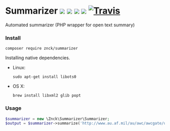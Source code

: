 # Summarizer [![](https://img.shields.io/packagist/v/znck/summarizer.svg)](https://packagist.org/packages/znck/summarizer) [![](https://img.shields.io/packagist/dt/znck/summarizer.svg)](https://packagist.org/packages/znck/summarizer)  [![](https://img.shields.io/packagist/l/znck/summarizer.svg)](http://znck.mit-license.org) [![](https://www.codacy.com/project/badge/005c3669e57442a198f3a4ffe5e5c9e2)](https://www.codacy.com/app/znck/summarizer) [![Travis](https://img.shields.io/travis/rust-lang/rust.svg)](https://travis-ci.org/znck/summarizer)
Automated summarizer (PHP wrapper for open text summary)

### Install
```
composer require znck/summarizer
```

Installing native dependencies.
- Linux:  
  ```
  sudo apt-get install libots0
  ```
- OS X:     
  ```
  brew install libxml2 glib popt
  ```

### Usage
```php
$summarizer = new \Znck\Summarizer\Summarizer;
$output = $summarizer->summarize('http://www.au.af.mil/au/awc/awcgate/usmchist/war.txt');
```
